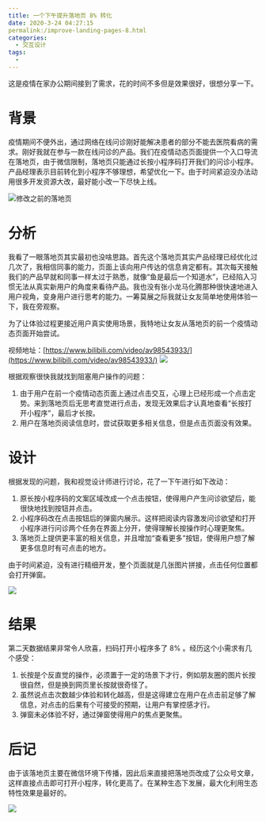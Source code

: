 ```yaml
---
title: 一个下午提升落地页 8% 转化
date: 2020-3-24 04:27:15
permalink:/improve-landing-pages-8.html
categories:
  - 交互设计
tags:
  - 
---
```


这是疫情在家办公期间接到了需求，花的时间不多但是效果很好，很想分享一下。

# 背景

疫情期间不便外出，通过网络在线问诊刚好能解决患者的部分不能去医院看病的需求。刚好我就在参与一款在线问诊的产品。我们在疫情动态页面提供一个入口导流在落地页，由于微信限制，落地页只能通过长按小程序码打开我们的问诊小程序。产品经理表示目前转化到小程序不够理想，希望优化一下。由于时间紧迫没办法动用很多开发资源大改，最好能小改一下尽快上线。<!-- more -->

![修改之前的落地页](http://pic.ftium4.com/1240-20201226042907518.png)



# 分析

我看了一眼落地页其实最初也没啥思路。首先这个落地页其实产品经理已经优化过几次了，我相信同事的能力，页面上该向用户传达的信息肯定都有。其次每天接触我们的产品早就和同事一样太过于熟悉，就像“鱼是最后一个知道水”，已经陷入习惯无法从真实新用户的角度来看待产品。我也没有张小龙马化腾那种很快速地进入用户视角，变身用户进行思考的能力。一筹莫展之际我就让女友简单地使用体验一下，我在旁观察。

为了让体验过程更接近用户真实使用场景，我特地让女友从落地页的前一个疫情动态页面开始尝试。

视频地址：[https://www.bilibili.com/video/av98543933/](https://www.bilibili.com/video/av98543933/)
![](http://pic.ftium4.com/1240-20201226042915413.png)


根据观察很快我就找到阻塞用户操作的问题：

1. 由于用户在前一个疫情动态页面上通过点击交互，心理上已经形成一个点击定势。来到落地页后无思考直觉进行点击，发现无效果后才认真地查看“长按打开小程序”，最后才长按。
2. 用户在落地页阅读信息时，尝试获取更多相关信息，但是点击页面没有效果。

# 设计

根据发现的问题，我和视觉设计师进行讨论，花了一下午进行如下改动：

1. 原长按小程序码的文案区域改成一个点击按钮，使得用户产生问诊欲望后，能很快地找到按钮并点击。
2. 小程序码改在点击按钮后的弹窗内展示。这样把阅读内容激发问诊欲望和打开小程序进行问诊两个任务在界面上分开，使得理解长按操作时心理更聚焦。
3. 落地页上提供更丰富的相关信息，并且增加“查看更多”按钮，使得用户想了解更多信息时有可点击的地方。

由于时间紧迫，没有进行精细开发，整个页面就是几张图片拼接，点击任何位置都会打开弹窗。

![](http://pic.ftium4.com/1240-20201226042920454.png)

# 结果

第二天数据结果非常令人欣喜，扫码打开小程序多了 8% 。经历这个小需求有几个感受：

1. 长按是个反直觉的操作，必须置于一定的场景下才行，例如朋友圈的图片长按很自然，但是换到网页里长按就很奇怪了。
2. 虽然说点击次数越少体验和转化越高，但是这得建立在用户在点击前足够了解信息，对点击的后果有个可接受的预期，让用户有掌控感才行。
3. 弹窗未必体验不好，通过弹窗使得用户的焦点更聚焦。

# 后记

由于该落地页主要在微信环境下传播，因此后来直接把落地页改成了公众号文章，这样直接点击即可打开小程序，转化更高了。在某种生态下发展，最大化利用生态特性效果是最好的。

![](http://pic.ftium4.com/1240-20201226042927385.png)